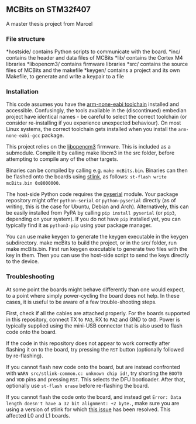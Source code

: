 ## MCBits on STM32f407

A master thesis project from Marcel

### File structure

*hostside/ contains Python scripts to communicate with the board.
*inc/ contains the header and data files of MCBits
*lib/ contains the Cortex M4 libraries
*libopencm3/ contains firmware libraries
*src/ contains the source files of MCBits and the makefile
*keygen/ contains a project and its own Makefile, to generate and write a keypair to a file

### Installation

This code assumes you have the [arm-none-eabi toolchain](https://launchpad.net/gcc-arm-embedded) installed and accessible. Confusingly, the tools available in the (discontinued) embedian project have identical names - be careful to select the correct toolchain (or consider re-installing if you experience unexpected behaviour). On most Linux systems, the correct toolchain gets installed when you install the `arm-none-eabi-gcc` package.

This project relies on the [libopencm3](https://github.com/libopencm3/libopencm3/) firmware. This is included as a submodule. Compile it by calling make libcm3 in the src folder, before attempting to compile any of the other targets.

Binaries can be compiled by calling e.g. `make mcBits.bin`. Binaries can then be flashed onto the boards using [stlink](https://github.com/texane/stlink), as follows: `st-flash write mcBits.bin 0x8000000`.

The host-side Python code requires the [pyserial](https://github.com/pyserial/pyserial) module. Your package repository might offer `python-serial` or `python-pyserial` directly (as of writing, this is the case for Ubuntu, Debian and Arch). Alternatively, this can be easily installed from PyPA by calling `pip install pyserial` (or `pip3`, depending on your system). If you do not have `pip` installed yet, you can typically find it as `python3-pip` using your package manager.

You can use make keygen to generate the keygen executable in the keygen subdirectory. make mcBits to build the project, or in the src/ folder, run make mcBits.bin. First run keygen executable to generate two files with the key in them. Then you can use the host-side script to send the keys directly to the device.

### Troubleshooting

At some point the boards might behave differently than one would expect, to a point where simply power-cycling the board does not help. In these cases, it is useful to be aware of a few trouble-shooting steps.

First, check if all the cables are attached properly. For the boards supported in this repository, connect TX to `PA3`, RX to `PA2` and GND to `GND`. Power is typically supplied using the mini-USB connector that is also used to flash code onto the board.

If the code in this repository does not appear to work correctly after flashing it on to the board, try pressing the `RST` button (optionally followed by re-flashing).

If you cannot flash new code onto the board, but are instead confronted with `WARN src/stlink-common.c: unknown chip id!`, try shorting the `BOOT0` and `VDD` pins and pressing `RST`. This selects the DFU bootloader. After that, optionally use `st-flash erase` before re-flashing the board.

If you cannot flash the code onto the board, and instead get `Error: Data length doesn't have a 32 bit alignment: +2 byte.`, make sure you are using a version of stlink for which [this issue](https://github.com/texane/stlink/issues/390) has been resolved. This affected L0 and L1 boards.
